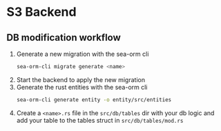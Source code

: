 # S3 Backend

## DB modification workflow

1. Generate a new migration with the sea-orm cli
   ```bash
   sea-orm-cli migrate generate <name>
   ```
2. Start the backend to apply the new migration
3. Generate the rust entities with the sea-orm cli
   ```bash
   sea-orm-cli generate entity -o entity/src/entities
   ```
4. Create a `<name>.rs` file in the `src/db/tables` dir with your db logic and add your table to the tables struct in `src/db/tables/mod.rs`
